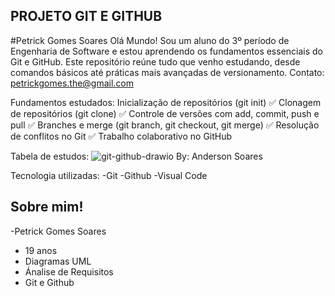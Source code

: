 ## PROJETO GIT E GITHUB
#Petrick Gomes Soares
 Olá Mundo! Sou um aluno do 3º período de Engenharia de Software e estou aprendendo os fundamentos essenciais do Git e GitHub. Este repositório reúne tudo que venho estudando, desde comandos básicos até práticas mais avançadas de versionamento.
Contato: petrickgomes.the@gmail.com  

Fundamentos estudados:
Inicialização de repositórios (git init)
✅ Clonagem de repositórios (git clone)
✅ Controle de versões com add, commit, push e pull
✅ Branches e merge (git branch, git checkout, git merge)
✅ Resolução de conflitos no Git
✅ Trabalho colaborativo no GitHub

Tabela de estudos:
![git-github-drawio](https://github.com/user-attachments/assets/7ccb19a0-614d-4124-90d4-68cbf8f69128)
By: Anderson Soares

 Tecnologia utilizadas:
 -Git
 -Github
 -Visual Code
 
 ## Sobre mim!
 -Petrick Gomes Soares
 - 19 anos
 - Diagramas UML
 - Ánalise de Requisitos
 - Git e Github

